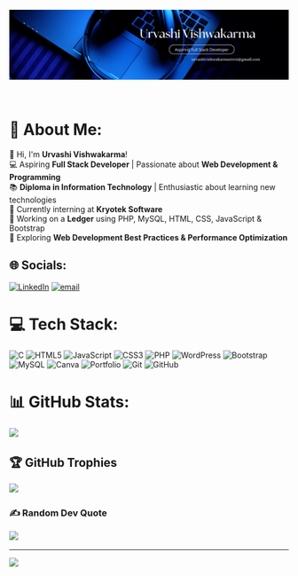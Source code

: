 <p align="center">
  <img src="Blue Modern Corporate Staff Profile LinkedIn Banner.png" alt="Urvashi Vishwakarma Banner" />
</p>
<br>


# 💫 About Me:
👋 Hi, I'm **Urvashi Vishwakarma**!  <br>💻 Aspiring **Full Stack Developer** | Passionate about **Web Development & Programming**  <br>📚 **Diploma in Information Technology** | Enthusiastic about learning new technologies  <br>🚀 Currently interning at **Kryotek Software**  <br>📌 Working on a **Ledger** using PHP, MySQL, HTML, CSS, JavaScript & Bootstrap  <br>🌱 Exploring **Web Development Best Practices & Performance Optimization**  <br>


## 🌐 Socials:
[![LinkedIn](https://img.shields.io/badge/LinkedIn-%230077B5.svg?logo=linkedin&logoColor=white)](https://linkedin.com/in/https://www.linkedin.com/in/urvashi-vishwakarma-961a56268/) [![email](https://img.shields.io/badge/Email-D14836?logo=gmail&logoColor=white)](mailto:urvashivishwakarma2003@gmail.com) 

# 💻 Tech Stack:
![C](https://img.shields.io/badge/c-%2300599C.svg?style=for-the-badge&logo=c&logoColor=white) ![HTML5](https://img.shields.io/badge/html5-%23E34F26.svg?style=for-the-badge&logo=html5&logoColor=white) ![JavaScript](https://img.shields.io/badge/javascript-%23323330.svg?style=for-the-badge&logo=javascript&logoColor=%23F7DF1E) ![CSS3](https://img.shields.io/badge/css3-%231572B6.svg?style=for-the-badge&logo=css3&logoColor=white) ![PHP](https://img.shields.io/badge/php-%23777BB4.svg?style=for-the-badge&logo=php&logoColor=white) ![WordPress](https://img.shields.io/badge/WordPress-%23117AC9.svg?style=for-the-badge&logo=WordPress&logoColor=white) ![Bootstrap](https://img.shields.io/badge/bootstrap-%238511FA.svg?style=for-the-badge&logo=bootstrap&logoColor=white)  ![MySQL](https://img.shields.io/badge/mysql-4479A1.svg?style=for-the-badge&logo=mysql&logoColor=white) ![Canva](https://img.shields.io/badge/Canva-%2300C4CC.svg?style=for-the-badge&logo=Canva&logoColor=white) ![Portfolio](https://img.shields.io/badge/Portfolio-%23000000.svg?style=for-the-badge&logo=firefox&logoColor=#FF7139) ![Git](https://img.shields.io/badge/git-%23F05033.svg?style=for-the-badge&logo=git&logoColor=white) ![GitHub](https://img.shields.io/badge/github-%23121011.svg?style=for-the-badge&logo=github&logoColor=white)
# 📊 GitHub Stats:
![](https://nirzak-streak-stats.vercel.app/?user=urvashi&theme=dark&hide_border=false)<br/>


## 🏆 GitHub Trophies
![](https://github-profile-trophy.vercel.app/?username=urvashi&theme=radical&no-frame=false&no-bg=false&margin-w=4)

### ✍️ Random Dev Quote
![](https://quotes-github-readme.vercel.app/api?type=horizontal&theme=radical)

---
[![](https://visitcount.itsvg.in/api?id=urvashi&icon=0&color=0)](https://visitcount.itsvg.in)

<!-- Proudly created with GPRM ( https://gprm.itsvg.in ) -->
